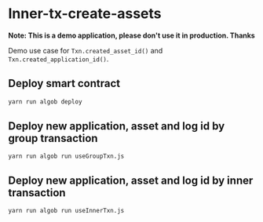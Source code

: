 # Inner-tx-create-assets

**Note: This is a demo application, please don't use it in production. Thanks**

Demo use case for `Txn.created_asset_id()` and `Txn.created_application_id()`.

## Deploy smart contract

```bash
yarn run algob deploy
```

## Deploy new application, asset and log id by group transaction

```
yarn run algob run useGroupTxn.js
```

## Deploy new application, asset and log id by inner transaction

```
yarn run algob run useInnerTxn.js
```
